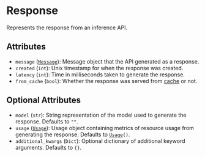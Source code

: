 # Response

Represents the response from an inference API.

## Attributes

- `message` ([`Message`](message.md)): Message object that the API generated as a response.
- `created` (`int`): Unix timestamp for when the response was created.
- `latency` (`int`): Time in milliseconds taken to generate the response.
- `from_cache` (`bool`): Whether the response was served from [cache](../cache.md) or not.

## Optional Attributes

- `model` (`str`): String representation of the model used to generate the response. Defaults to `""`.
- `usage` ([`Usage`](usage.md)): Usage object containing metrics of resource usage from generating the response. Defaults to [`Usage`](usage.md)`()`.
- `additional_kwargs` (`Dict`): Optional dictionary of additional keyword arguments. Defaults to `{}`.
